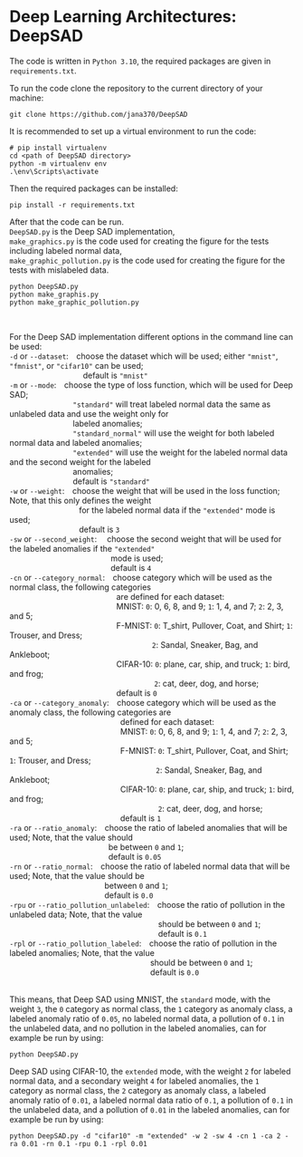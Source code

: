 # Deep Learning Architectures: DeepSAD

The code is written in `Python 3.10`, the required packages are given in `requirements.txt`.

To run the code clone the repository to the current directory of your machine:
```
git clone https://github.com/jana370/DeepSAD
```

It is recommended to set up a virtual environment to run the code: 
```
# pip install virtualenv
cd <path of DeepSAD directory>
python -m virtualenv env
.\env\Scripts\activate
```

Then the required packages can be installed:
```
pip install -r requirements.txt
```

After that the code can be run.  
`DeepSAD.py` is the Deep SAD implementation,  
`make_graphics.py` is the code used for creating the figure for the tests including labeled normal data,  
`make_graphic_pollution.py` is the code used for creating the figure for the tests with mislabeled data.  
```
python DeepSAD.py
python make_graphis.py
python make_graphic_pollution.py
```
&nbsp;

For the Deep SAD implementation different options in the command line can be used:  
`-d` or `--dataset`:&emsp;choose the dataset which will be used; either `"mnist"`, `"fmnist"`, or `"cifar10"` can be used;  
&emsp;&emsp;&emsp;&emsp;&emsp;&emsp;&emsp;&emsp;&emsp;&nbsp;default is `"mnist"`  
`-m` or `--mode`:&emsp;choose the type of loss function, which will be used for Deep SAD;  
&emsp;&emsp;&emsp;&emsp;&emsp;&emsp;&emsp;&emsp;`"standard"` will treat labeled normal data the same as unlabeled data and use the weight only for  
&emsp;&emsp;&emsp;&emsp;&emsp;&emsp;&emsp;&emsp;labeled anomalies;  
&emsp;&emsp;&emsp;&emsp;&emsp;&emsp;&emsp;&emsp;`"standard_normal"` will use the weight for both labeled normal data and labeled anomalies;  
&emsp;&emsp;&emsp;&emsp;&emsp;&emsp;&emsp;&emsp;`"extended"` will use the weight for the labeled normal data and the second weight for the labeled  
&emsp;&emsp;&emsp;&emsp;&emsp;&emsp;&emsp;&emsp;anomalies;  
&emsp;&emsp;&emsp;&emsp;&emsp;&emsp;&emsp;&emsp;default is `"standard"`  
`-w` or `--weight`:&emsp;choose the weight that will be used in the loss function; Note, that this only defines the weight  
&emsp;&emsp;&emsp;&emsp;&emsp;&emsp;&emsp;&emsp;&ensp;&nbsp;for the labeled normal data if the `"extended"` mode is used;  
&emsp;&emsp;&emsp;&emsp;&emsp;&emsp;&emsp;&emsp;&ensp;&nbsp;default is `3`   
`-sw` or `--second_weight`:&emsp; choose the second weight that will be used for the labeled anomalies if the `"extended"`  
&emsp;&emsp;&emsp;&emsp;&emsp;&emsp;&emsp;&emsp;&emsp;&emsp;&emsp;&emsp;&ensp;&nbsp;mode is used;  
&emsp;&emsp;&emsp;&emsp;&emsp;&emsp;&emsp;&emsp;&emsp;&emsp;&emsp;&emsp;&ensp;&nbsp;default is `4`  
`-cn` or `--category_normal`:&emsp;choose category which will be used as the normal class, the following categories  
&emsp;&emsp;&emsp;&emsp;&emsp;&emsp;&emsp;&emsp;&emsp;&emsp;&emsp;&emsp;&emsp;&ensp;are defined for each dataset:  
&emsp;&emsp;&emsp;&emsp;&emsp;&emsp;&emsp;&emsp;&emsp;&emsp;&emsp;&emsp;&emsp;&ensp;MNIST: `0`: 0, 6, 8, and 9; `1`: 1, 4, and 7; `2`: 2, 3, and 5;  
&emsp;&emsp;&emsp;&emsp;&emsp;&emsp;&emsp;&emsp;&emsp;&emsp;&emsp;&emsp;&emsp;&ensp;F-MNIST: `0`: T_shirt, Pullover, Coat, and Shirt; `1`: Trouser, and Dress;  
&emsp;&emsp;&emsp;&emsp;&emsp;&emsp;&emsp;&emsp;&emsp;&emsp;&emsp;&emsp;&emsp;&emsp;&emsp;&emsp;&emsp;&emsp;`2`: Sandal, Sneaker, Bag, and Ankleboot;  
&emsp;&emsp;&emsp;&emsp;&emsp;&emsp;&emsp;&emsp;&emsp;&emsp;&emsp;&emsp;&emsp;&ensp;CIFAR-10: `0`: plane, car, ship, and truck; `1`: bird, and frog;  
&emsp;&emsp;&emsp;&emsp;&emsp;&emsp;&emsp;&emsp;&emsp;&emsp;&emsp;&emsp;&emsp;&emsp;&emsp;&emsp;&emsp;&emsp;&nbsp;`2`: cat, deer, dog, and horse;  
&emsp;&emsp;&emsp;&emsp;&emsp;&emsp;&emsp;&emsp;&emsp;&emsp;&emsp;&emsp;&emsp;&ensp;default is `0`  
`-ca` or `--category_anomaly`:&emsp;choose category which will be used as the anomaly class, the following categories are  
&emsp;&emsp;&emsp;&emsp;&emsp;&emsp;&emsp;&emsp;&emsp;&emsp;&emsp;&emsp;&emsp;&ensp;&ensp;defined for each dataset:  
&emsp;&emsp;&emsp;&emsp;&emsp;&emsp;&emsp;&emsp;&emsp;&emsp;&emsp;&emsp;&emsp;&ensp;&ensp;MNIST: `0`: 0, 6, 8, and 9; `1`: 1, 4, and 7; `2`: 2, 3, and 5;  
&emsp;&emsp;&emsp;&emsp;&emsp;&emsp;&emsp;&emsp;&emsp;&emsp;&emsp;&emsp;&emsp;&ensp;&ensp;F-MNIST: `0`: T_shirt, Pullover, Coat, and Shirt; `1`: Trouser, and Dress;  
&emsp;&emsp;&emsp;&emsp;&emsp;&emsp;&emsp;&emsp;&emsp;&emsp;&emsp;&emsp;&emsp;&emsp;&emsp;&emsp;&emsp;&emsp;&ensp;`2`: Sandal, Sneaker, Bag, and Ankleboot;  
&emsp;&emsp;&emsp;&emsp;&emsp;&emsp;&emsp;&emsp;&emsp;&emsp;&emsp;&emsp;&emsp;&ensp;&ensp;CIFAR-10: `0`: plane, car, ship, and truck; `1`: bird, and frog;  
&emsp;&emsp;&emsp;&emsp;&emsp;&emsp;&emsp;&emsp;&emsp;&emsp;&emsp;&emsp;&emsp;&emsp;&emsp;&emsp;&emsp;&emsp;&ensp;&nbsp;`2`: cat, deer, dog, and horse;  
&emsp;&emsp;&emsp;&emsp;&emsp;&emsp;&emsp;&emsp;&emsp;&emsp;&emsp;&emsp;&emsp;&ensp;&ensp;default is `1`  
`-ra` or `--ratio_anomaly`:&emsp;choose the ratio of labeled anomalies that will be used; Note, that the value should  
&emsp;&emsp;&emsp;&emsp;&emsp;&emsp;&emsp;&emsp;&emsp;&emsp;&emsp;&emsp;&ensp;be between `0` and `1`;  
&emsp;&emsp;&emsp;&emsp;&emsp;&emsp;&emsp;&emsp;&emsp;&emsp;&emsp;&emsp;&ensp;default is `0.05`  
`-rn` or `--ratio_normal`:&emsp;choose the ratio of labeled normal data that will be used; Note, that the value should be  
&emsp;&emsp;&emsp;&emsp;&emsp;&emsp;&emsp;&emsp;&emsp;&emsp;&emsp;&emsp;between `0` and `1`;  
&emsp;&emsp;&emsp;&emsp;&emsp;&emsp;&emsp;&emsp;&emsp;&emsp;&emsp;&emsp;default is `0.0`  
`-rpu` or `--ratio_pollution_unlabeled`:&emsp;choose the ratio of pollution in the unlabeled data; Note, that the value  
&emsp;&emsp;&emsp;&emsp;&emsp;&emsp;&emsp;&emsp;&emsp;&emsp;&emsp;&emsp;&emsp;&emsp;&emsp;&emsp;&emsp;&emsp;&ensp;&nbsp;should be between `0` and `1`;   
&emsp;&emsp;&emsp;&emsp;&emsp;&emsp;&emsp;&emsp;&emsp;&emsp;&emsp;&emsp;&emsp;&emsp;&emsp;&emsp;&emsp;&emsp;&ensp;&nbsp;default is `0.1`    
`-rpl` or `--ratio_pollution_labeled`:&emsp;choose the ratio of pollution in the labeled anomalies; Note, that the value  
&emsp;&emsp;&emsp;&emsp;&emsp;&emsp;&emsp;&emsp;&emsp;&emsp;&emsp;&emsp;&emsp;&emsp;&emsp;&emsp;&emsp;&ensp;&nbsp;should be between `0` and `1`;  
&emsp;&emsp;&emsp;&emsp;&emsp;&emsp;&emsp;&emsp;&emsp;&emsp;&emsp;&emsp;&emsp;&emsp;&emsp;&emsp;&emsp;&ensp;&nbsp;default is `0.0`  
&nbsp;

This means, that Deep SAD using MNIST, the `standard` mode, with the weight `3`, the `0` category as normal class, the `1` category as anomaly class, a labeled 
anomaly ratio of `0.05`, no labeled normal data, a pollution of `0.1` in the unlabeled data, and no pollution in the labeled anomalies, can for example be run by using:
```
python DeepSAD.py
```
Deep SAD using CIFAR-10, the `extended` mode, with the weight `2` for labeled normal data, and a secondary weight `4` for labeled anomalies, 
the `1` category as normal class, the `2` category as anomaly class, a labeled anomaly ratio of `0.01`, a labeled normal data ratio of `0.1`, 
a pollution of `0.1` in the unlabeled data, and a pollution of `0.01` in the labeled anomalies, can for example be run by using:
```
python DeepSAD.py -d "cifar10" -m "extended" -w 2 -sw 4 -cn 1 -ca 2 -ra 0.01 -rn 0.1 -rpu 0.1 -rpl 0.01
```

